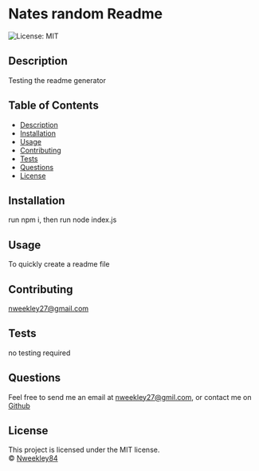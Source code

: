 # Nates random Readme
  ![License: MIT](https://img.shields.io/badge/License-MIT-blue.svg)
  ## Description  
  Testing the readme generator  
  ## Table of Contents  
  * [Description](#Description)  
  * [Installation](#Installation)  
  * [Usage](#Usage)  
  * [Contributing](#Contributing)  
  * [Tests](#Tests)  
  * [Questions](#Questions)  
  * [License](#License)  
  ## Installation  
  run npm i, then run node index.js  
  ## Usage  
  To quickly create a readme file  
  ## Contributing  
  nweekley27@gmail.com  
  ## Tests  
  no testing required  
  ## Questions  
  Feel free to send me an email at nweekley27@gmil.com, or contact me on [Github](https://github.com/Nweekley84)  
  ## License  
  This project is licensed under the MIT license.  
  © [Nweekley84](https://github.com/Nweekley84)  
  